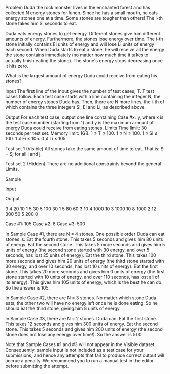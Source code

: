 Problem
Duda the rock monster lives in the enchanted forest and has collected N energy stones for lunch. Since he has a small mouth, he eats energy stones one at a time. Some stones are tougher than others! The i-th stone takes him Si seconds to eat.

Duda eats energy stones to get energy. Different stones give him different amounts of energy. Furthermore, the stones lose energy over time. The i-th stone initially contains Ei units of energy and will lose Li units of energy each second. When Duda starts to eat a stone, he will receive all the energy the stone contains immediately (no matter how much time it takes to actually finish eating the stone). The stone's energy stops decreasing once it hits zero.

What is the largest amount of energy Duda could receive from eating his stones?

Input
The first line of the input gives the number of test cases, T. T test cases follow. Each test case starts with a line containing the integer N, the number of energy stones Duda has. Then, there are N more lines, the i-th of which contains the three integers Si, Ei and Li, as described above.

Output
For each test case, output one line containing Case #x: y, where x is the test case number (starting from 1) and y is the maximum amount of energy Duda could receive from eating stones.
Limits
Time limit: 30 seconds per test set.
Memory limit: 1GB.
1 ≤ T ≤ 100.
1 ≤ N ≤ 100.
1 ≤ Si ≤ 100.
1 ≤ Ei ≤ 105.
0 ≤ Li ≤ 105.

Test set 1 (Visible)
All stones take the same amount of time to eat. That is: Si = Sj for all i and j.

Test set 2 (Hidden)
There are no additional constraints beyond the general Limits.

Sample

Input 
 	
Output 
 
3
4
20 10 1
5 30 5
100 30 1
5 80 60
3
10 4 1000
10 3 1000
10 8 1000
2
12 300 50
5 200 0

  
Case #1: 105
Case #2: 8
Case #3: 500

  
In Sample Case #1, there are N = 4 stones. One possible order Duda can eat stones is:
Eat the fourth stone. This takes 5 seconds and gives him 80 units of energy.
Eat the second stone. This takes 5 more seconds and gives him 5 units of energy (the second stone started with 30 energy, and over 5 seconds, has lost 25 units of energy).
Eat the third stone. This takes 100 more seconds and gives him 20 units of energy (the third stone started with 30 energy, and over 10 seconds, has lost 10 units of energy).
Eat the first stone. This takes 20 more seconds and gives him 0 units of energy (the first stone started with 10 units of energy, and over 110 seconds, has lost all of its energy).
This gives him 105 units of energy, which is the best he can do. So the answer is 105.

In Sample Case #2, there are N = 3 stones. No matter which stone Duda eats, the other two will have no energy left once he is done eating. So he should eat the third stone, giving him 8 units of energy.

In Sample Case #3, there are N = 2 stones. Duda can:
Eat the first stone. This takes 12 seconds and gives him 300 units of energy.
Eat the second stone. This takes 5 seconds and gives him 200 units of energy (the second stone does not lose any energy over time!).
So the answer is 500.

Note that Sample Cases #1 and #3 will not appear in the Visible dataset. Consequently, sample input is not included as a test case for your submissions, and hence any attempts that fail to produce correct output will accrue a penalty. We recommend you to run a manual test in the editor before submitting the attempt.
